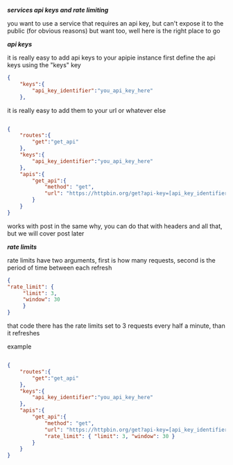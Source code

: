 ***services api keys and rate limiting***

you want to use a service that requires an api key, but can't expose it to the public (for obvious reasons) but want too, well here is the right place to go

>

***api keys***

it is really easy to add api keys to your apipie instance first define the api keys using the "keys" key

```json
{
    "keys":{
        "api_key_identifier":"you_api_key_here"
    },

```

it is really easy to add them to your url or whatever else

```json

{
    "routes":{
        "get":"get_api"
    },
    "keys":{
        "api_key_identifier":"you_api_key_here"
    },
    "apis":{
        "get_api":{
            "method": "get",
            "url": "https://httpbin.org/get?api-key=[api_key_identifier]"
        }
    }
}
```

works with post in the same why, you can do that with headers and all that, but we will cover post later

***rate limits***

rate limits have two arguments, first is how many requests, second is the period of time between each refresh

```json
{
"rate_limit": {
     "limit": 3, 
     "window": 30 
     }
}
```

that code there has the rate limits set to 3 requests every half a minute, than it refreshes

example
```json

{
    "routes":{
        "get":"get_api"
    },
    "keys":{
        "api_key_identifier":"you_api_key_here"
    },
    "apis":{
        "get_api":{
            "method": "get",
            "url": "https://httpbin.org/get?api-key=[api_key_identifier]",
            "rate_limit": { "limit": 3, "window": 30 }
        }
    }
}
```
